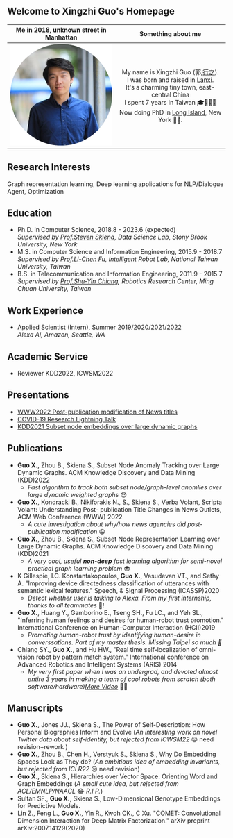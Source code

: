 ## Welcome to Xingzhi Guo's Homepage

Me in 2018, unknown street in Manhattan          |  Something about me
:-------------------------:|:-------------------------:
<img src="imgs/profile-xingzhi.png" alt="drawing" width="250"/>  |  My name is Xingzhi Guo (郭,[行之](https://baike.baidu.com/item/%E5%8D%9A%E5%AD%A6%E4%B9%8B%EF%BC%8C%E5%AE%A1%E9%97%AE%E4%B9%8B%EF%BC%8C%E6%85%8E%E6%80%9D%E4%B9%8B%EF%BC%8C%E6%98%8E%E8%BE%A8%E4%B9%8B%EF%BC%8C%E7%AC%83%E8%A1%8C%E4%B9%8B/10883328)). <br /> I was born and raised in [Lanxi](https://en.wikipedia.org/wiki/Lanxi,_Zhejiang). <br /> It's a charming tiny town, east-central China <br /> I spent 7 years in Taiwan 🎓🥟🧋🤤 <br /> Now doing PhD in [Long Island](https://en.wikipedia.org/wiki/Long_Island), New York 🗽🌆.




## Research Interests
Graph representation learning, Deep learning applications for NLP/Dialogue Agent, Optimization

## Education
- Ph.D. in Computer Science, 2018.8 - 2023.6 (expected)  
    _Supervised by [Prof.Steven Skiena](https://www3.cs.stonybrook.edu/~skiena/), Data Science Lab, Stony Brook University, New York_
- M.S. in Computer Science and Information Engineering,  2015.9 - 2018.7  
    _Supervised by [Prof.Li-Chen Fu](https://robotlab.csie.ntu.edu.tw/about/professor), Intelligent Robot Lab, National Taiwan University, Taiwan_
- B.S. in Telecommunication and Information Engineering,  2011.9 - 2015.7  
    _Supervised by [Prof.Shu-Yin Chiang](https://www2.mcu.edu.tw/ePortfolio/Common/Empno.aspx?t=799), Robotics Research Center, Ming Chuan University, Taiwan_
    


## Work Experience
- Applied Scientist (Intern), Summer 2019/2020/2021/2022  
    _Alexa AI, Amazon, Seattle, WA_

## Academic Service
- Reviewer KDD2022, ICWSM2022

## Presentations
- [WWW2022 Post-publication modification of News titles](https://www.youtube.com/watch?v=Yb0Wx1l8jak)
- [COVID-19 Research Lightning Talk](https://www.youtube.com/watch?v=NEW1TU2Dqp4)
- [KDD2021 Subset node embeddings over large dynamic graphs](https://dl.acm.org/doi/abs/10.1145/3447548.3467393#)



## Publications
- **Guo X.**, Zhou B., Skiena S., Subset Node Anomaly Tracking over Large Dynamic Graphs. ACM Knowledge Discovery and Data Mining (KDD)2022  
    - _Fast algorithm to track both subset node/graph-level anomlies over large dynamic weighted graphs_ 😎
- **Guo X.**, Kondracki B., Nikiforakis N., S., Skiena S., Verba Volant, Scripta Volant: Understanding Post- publication Title Changes in News Outlets, ACM Web Conference (WWW) 2022 
    - _A cute investigation about why/how news agencies did post-publication modification_ 😀
- **Guo X.**, Zhou B., Skiena S., Subset Node Representation Learning over Large Dynamic Graphs. ACM Knowledge Discovery and Data Mining (KDD)2021  
    - _A very cool, useful **non-deep** fast learning algorithm for semi-novel practical graph learning problem_ 😎
-  K Gillespie, I.C. Konstantakopoulos, **Guo X.**, Vasudevan VT., and Sethy A. "Improving device directedness classification of utterances with semantic lexical features." Speech, & Signal Processing (ICASSP)2020 
    -  _Detect whether user is talking to Alexa. From my first internship, thanks to all teammates_ 🍻!
-  **Guo X.**, Huang Y., Gamborino E., Tseng SH., Fu LC., and Yeh SL., "Inferring human feelings and desires for
human-robot trust promotion." International Conference on Human-Computer Interaction (HCII)2019 
    - _Promoting human-robot trust by identifying human-desire in converssations. Part of my master thesis. Missing Taipei so much 🧋_ 
- Chiang SY., **Guo X.**, and Hu HW., "Real time self-localization of omni-vision robot by pattern match system." International conference on Advanced Robotics and Intelligent Systems (ARIS) 2014 
    - _My very first paper when I was an undergrad, and devoted almost entire 3 years in making a team of cool [robots](https://www.youtube.com/watch?v=TWU0rhDw-DQ) from scratch (both software/hardware)[More Video](https://www.youtube.com/watch?v=vum8fPhUUZk)_ 🤖🤩  

## Manuscripts
- **Guo X.**, Jones JJ., Skiena S., The Power of Self-Description: How Personal Biographies Inform and Evolve (_An interesting work on novel Twitter data about self-identity, but rejected from ICWSM22_ 😥 need revision+rework )
- **Guo X.**, Zhou B., Chen H., Verstyuk S., Skiena S., Why Do Embedding Spaces Look as They do? (_An ambitious idea of embedding invariants, but rejected from ICLR22_ 😥 need revision)
- **Guo X.**, Skiena S., Hierarchies over Vector Space: Orienting Word and Graph Embeddings (_A small cute idea, but rejected from ACL/EMNLP/NAACL_ 😂 _R.I.P._)
- Sultan SF., **Guo X.**, Skiena S., Low-Dimensional Genotype Embeddings for Predictive Models.
- Lin Z., Feng L., **Guo X.**, Yin R., Kwoh CK., C Xu. "COMET: Convolutional Dimension Interaction for Deep Matrix Factorization." arXiv preprint arXiv:2007.14129(2020)
